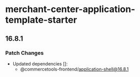 # merchant-center-application-template-starter

## 16.8.1

### Patch Changes

- Updated dependencies []:
  - @commercetools-frontend/application-shell@16.8.1
